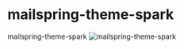 # mailspring-theme-spark
mailspring-theme-spark
![mailspring-theme-spark](https://user-images.githubusercontent.com/56288694/153426240-346f8199-fa57-4fdf-b780-44e8371fdc67.jpg)
